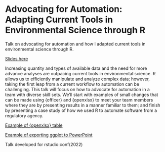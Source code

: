 # Advocating for Automation: Adapting Current Tools in Environmental Science through R 

Talk on advocating for automation and how I adapted current tools in environmental science through R.

[Slides here](https://hannahpodzorski.github.io/advocating-for-automation/)

Increasing quantity and types of available data and the need for more advance analyses are outpacing current tools in environmental science. R allows us to efficiently manipulate and analyze complex data; however, taking the first leap from a current workflow to automation can be challenging. This talk will focus on how to advocate for automation in a team with diverse skill sets. We’ll start with examples of small changes that can be made using {officer} and {openxlsx} to meet your team members where they are by presenting results in a manner familiar to them; and finish by presenting a case study of how we used R to automate software from a regulatory agency.

[Example of {openxlsx} table](https://github.com/hannahpodzorski/advocating-for-automation/tree/main/R/01_formatted-excel-table.R)

[Example of exporting ggplot to PowerPoint](https://github.com/hannahpodzorski/advocating-for-automation/tree/main/R/02_officer-plot.R)

Talk developed for rstudio:conf(2022)
